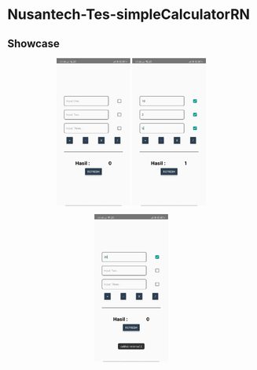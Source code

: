 # Nusantech-Tes-simpleCalculatorRN

## Showcase
<p align="center">
<img width="150" height="300" src="./assets/first page.png">    <img width="150" height="300" src="./assets/result.png">
</p>
<p align="center">
<img width="150" height="300" src="./assets/error handling.png"> 
</p>
